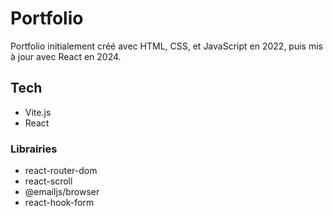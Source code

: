 # Portfolio

Portfolio initialement créé avec HTML, CSS, et JavaScript en 2022, puis mis à jour avec React en 2024. 

## Tech

- Vite.js
- React

### Librairies

- react-router-dom
- react-scroll
- @emailjs/browser
- react-hook-form




